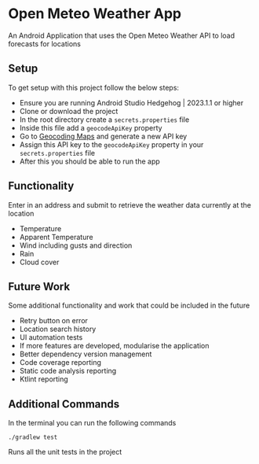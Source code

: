 # Open Meteo Weather App

An Android Application that uses the Open Meteo Weather API to load forecasts for locations

## Setup

To get setup with this project follow the below steps:

* Ensure you are running Android Studio Hedgehog | 2023.1.1 or higher
* Clone or download the project
* In the root directory create a `secrets.properties` file
* Inside this file add a `geocodeApiKey` property
* Go to [Geocoding Maps](https://geocode.maps.co/) and generate a new API key
* Assign this API key to the `geocodeApiKey` property in your `secrets.properties` file
* After this you should be able to run the app

## Functionality

Enter in an address and submit to retrieve the weather data currently at the location

* Temperature
* Apparent Temperature
* Wind including gusts and direction
* Rain
* Cloud cover

## Future Work

Some additional functionality and work that could be included in the future

* Retry button on error
* Location search history
* UI automation tests
* If more features are developed, modularise the application
* Better dependency version management
* Code coverage reporting
* Static code analysis reporting
* Ktlint reporting

## Additional Commands

In the terminal you can run the following commands

```shell
./gradlew test
```

Runs all the unit tests in the project